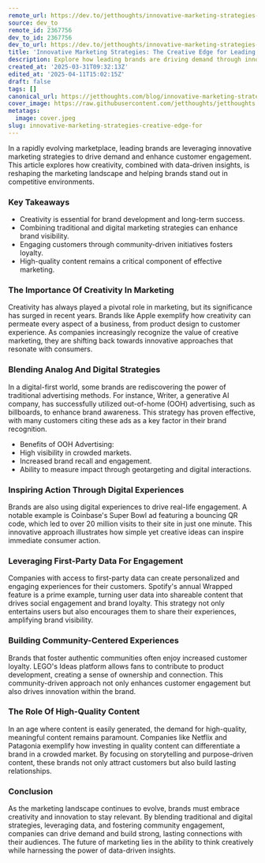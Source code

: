 ```yaml
---
remote_url: https://dev.to/jetthoughts/innovative-marketing-strategies-the-creative-edge-for-leading-brands-1c63
source: dev_to
remote_id: 2367756
dev_to_id: 2367756
dev_to_url: https://dev.to/jetthoughts/innovative-marketing-strategies-the-creative-edge-for-leading-brands-1c63
title: 'Innovative Marketing Strategies: The Creative Edge for Leading Brands'
description: Explore how leading brands are driving demand through innovative marketing strategies that blend creativity with data-driven insights.
created_at: '2025-03-31T09:32:13Z'
edited_at: '2025-04-11T15:02:15Z'
draft: false
tags: []
canonical_url: https://jetthoughts.com/blog/innovative-marketing-strategies-creative-edge-for/
cover_image: https://raw.githubusercontent.com/jetthoughts/jetthoughts.github.io/master/content/blog/innovative-marketing-strategies-creative-edge-for/cover.jpeg
metatags:
  image: cover.jpeg
slug: innovative-marketing-strategies-creative-edge-for
---
```

In a rapidly evolving marketplace, leading brands are leveraging innovative marketing strategies to drive demand and enhance customer engagement. This article explores how creativity, combined with data-driven insights, is reshaping the marketing landscape and helping brands stand out in competitive environments.

### Key Takeaways

*   Creativity is essential for brand development and long-term success.
*   Combining traditional and digital marketing strategies can enhance brand visibility.
*   Engaging customers through community-driven initiatives fosters loyalty.
*   High-quality content remains a critical component of effective marketing.

### The Importance Of Creativity In Marketing

Creativity has always played a pivotal role in marketing, but its significance has surged in recent years. Brands like Apple exemplify how creativity can permeate every aspect of a business, from product design to customer experience. As companies increasingly recognize the value of creative marketing, they are shifting back towards innovative approaches that resonate with consumers.

### Blending Analog And Digital Strategies

In a digital-first world, some brands are rediscovering the power of traditional advertising methods. For instance, Writer, a generative AI company, has successfully utilized out-of-home (OOH) advertising, such as billboards, to enhance brand awareness. This strategy has proven effective, with many customers citing these ads as a key factor in their brand recognition.

*   Benefits of OOH Advertising:
  *   High visibility in crowded markets.
  *   Increased brand recall and engagement.
  *   Ability to measure impact through geotargeting and digital interactions.

### Inspiring Action Through Digital Experiences

Brands are also using digital experiences to drive real-life engagement. A notable example is Coinbase's Super Bowl ad featuring a bouncing QR code, which led to over 20 million visits to their site in just one minute. This innovative approach illustrates how simple yet creative ideas can inspire immediate consumer action.

### Leveraging First-Party Data For Engagement

Companies with access to first-party data can create personalized and engaging experiences for their customers. Spotify's annual Wrapped feature is a prime example, turning user data into shareable content that drives social engagement and brand loyalty. This strategy not only entertains users but also encourages them to share their experiences, amplifying brand visibility.

### Building Community-Centered Experiences

Brands that foster authentic communities often enjoy increased customer loyalty. LEGO's Ideas platform allows fans to contribute to product development, creating a sense of ownership and connection. This community-driven approach not only enhances customer engagement but also drives innovation within the brand.

### The Role Of High-Quality Content

In an age where content is easily generated, the demand for high-quality, meaningful content remains paramount. Companies like Netflix and Patagonia exemplify how investing in quality content can differentiate a brand in a crowded market. By focusing on storytelling and purpose-driven content, these brands not only attract customers but also build lasting relationships.

### Conclusion

As the marketing landscape continues to evolve, brands must embrace creativity and innovation to stay relevant. By blending traditional and digital strategies, leveraging data, and fostering community engagement, companies can drive demand and build strong, lasting connections with their audiences. The future of marketing lies in the ability to think creatively while harnessing the power of data-driven insights.
